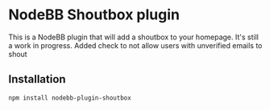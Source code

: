 # NodeBB Shoutbox plugin

This is a NodeBB plugin that will add a shoutbox to your homepage. It's still a work in progress.
Added check to not allow users with unverified emails to shout

## Installation

    npm install nodebb-plugin-shoutbox
